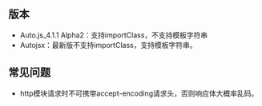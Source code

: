 ## 版本
- Auto.js_4.1.1 Alpha2：支持importClass，不支持模板字符串
- Autojsx：最新版不支持importClass，支持模板字符串。
## 常见问题
- http模块请求时不可携带accept-encoding请求头，否则响应体大概率乱码。
